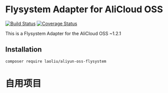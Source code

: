 # Flysystem Adapter for AliCloud OSS

[![Build Status](https://travis-ci.org/aliyun/aliyun-oss-php-sdk-flysystem.svg?branch=master)](https://travis-ci.org/aliyun/aliyun-oss-php-sdk-flysystem)
[![Coverage Status](https://coveralls.io/repos/github/aliyun/aliyun-oss-php-sdk-flysystem/badge.svg?branch=master)](https://coveralls.io/github/aliyun/aliyun-oss-php-sdk-flysystem?branch=master)

This is a Flysystem Adapter for the AliCloud OSS ~1.2.1

## Installation

```bash
composer require laoliu/aliyun-oss-flysystem
```

# 自用项目
